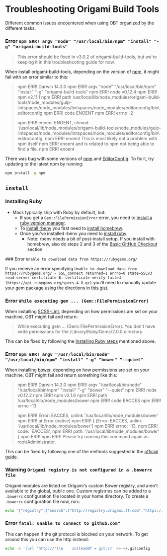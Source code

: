 # Troubleshooting Origami Build Tools

Different common issues encountered when using OBT organized by the different tasks.

### Error `npm ERR! argv "node" "/usr/local/bin/npm" "install" "-g" "origami-build-tools"`

> This error should be fixed in v3.0.2 of origami-build-tools, but we're keeping it in this troubleshooting guide for now.

When install origami-build-tools, depending on the version of [npm](https://github.com/npm/npm), it might fail with an error similar to this:

>npm ERR! Darwin 14.3.0
>npm ERR! argv "node" "/usr/local/bin/npm" "install" "-g" "origami-build-tools"
>npm ERR! node v0.12.4
>npm ERR! npm  v2.11.1
>npm ERR! path /usr/local/lib/node_modules/origami-build-tools/node_modules/gulp-lintspaces/node_modules/lintspaces/node_modules/editorconfig/bin\editorconfig
>npm ERR! code ENOENT
>npm ERR! errno -2
>
>npm ERR! enoent ENOENT, chmod '/usr/local/lib/node_modules/origami-build-tools/node_modules/gulp-lintspaces/node_modules/lintspaces/node_modules/editorconfig/bin\editorconfig'
>npm ERR! enoent This is most likely not a problem with npm itself
>npm ERR! enoent and is related to npm not being able to find a file.
>npm ERR! enoent

There was bug with some versions of [npm](https://github.com/npm/npm) and [EditorConfig](https://github.com/editorconfig/editorconfig-core-js). To fix it, try updating to the latest npm by running:

```bash
npm install -g npm
```

## `install`

### Installing Ruby

* Macs typically ship with Ruby by default, but:
	- If you get a `Gem::FilePermissionError` error, you need to [install a ruby version manager](http://stackoverflow.com/questions/19579392/installing-gem-fails-with-permissions-error).
	- To [install rbenv](https://github.com/sstephenson/rbenv#homebrew-on-mac-os-x) you first need to [install homebrew](http://brew.sh/).
	- Once you've installed rbenv you need to [install ruby](https://github.com/sstephenson/rbenv/#installing-ruby-versions).
		- Note: rbenv needs a bit of post-install setup. If you install with homebrew, also do steps 2 and 3 of the [Basic GitHub Checkout](https://github.com/sstephenson/rbenv/#basic-github-checkout) section.

### Error `Unable to download data from https://rubygems.org/`

If you receive an error specifying `Unable to download data from https://rubygems.org/ - SSL_connect returned=1 errno=0 state=SSLv3 read server certificate B: certificate verify failed (https://api.rubygems.org/specs.4.8.gz)` you'll need to manually update your gem package using the directions in [this gist](https://gist.github.com/luislavena/f064211759ee0f806c88).

### Error `While executing gem ... (Gem::FilePermissionError)`

When installing [SCSS-Lint](https://github.com/causes/scss-lint), depending on how permissions are set on your machine, OBT might fail and return:

>While executing gem ... (Gem::FilePermissionError).
>You don't have write permissions for the /Library/Ruby/Gems/2.0.0 directory.

This can be fixed by following the [Installing Ruby steps](#installing-ruby) mentioned above.

### Error `npm ERR! argv "/usr/local/bin/node" "/usr/local/bin/npm" "install" "-g" "bower" "--quiet"`

When installing [bower](https://bower.io), depending on how permissions are set on your machine, OBT might fail and return something like this:

>npm ERR! Darwin 14.3.0
>npm ERR! argv "/usr/local/bin/node" "/usr/local/bin/npm" "install" "-g" "bower" "--quiet"
>npm ERR! node v0.12.2
>npm ERR! npm  v2.1.6
>npm ERR! path /usr/local/lib/node_modules/bower
>npm ERR! code EACCES
>npm ERR! errno -13
>
>npm ERR! Error: EACCES, unlink '/usr/local/lib/node_modules/bower'
>npm ERR!     at Error (native)
>npm ERR!  { [Error: EACCES, unlink '/usr/local/lib/node_modules/bower']
>npm ERR!   errno: -13,
>npm ERR!   code: 'EACCES',
>npm ERR!   path: '/usr/local/lib/node_modules/bower' }
>npm ERR!
>npm ERR! Please try running this command again as root/Administrator.

This can be fixed by following one of the methods suggested in the [official guide](https://docs.npmjs.com/getting-started/fixing-npm-permissions).

### Warning `Origami registry is not configured in a .bowerrc file`

Origami modules are listed on Origami's custom Bower registry, and aren't available to the global, public one. Custom registries can be added to a `.bowerrc` configuration file located in your home directory. To create a `.bowerrc` configuration file now, run::

```bash
echo '{"registry":{"search":["http://registry.origami.ft.com","https://bower.herokuapp.com"]}}' > ~/.bowerrc
```

### Error `fatal: unable to connect to github.com"`

This can happen if the git protocol is blocked on your network. To get around this you can use the http instead:

```bash
echo -e '[url "http://"]\n    insteadOf = git://' >> ~/.gitconfig
